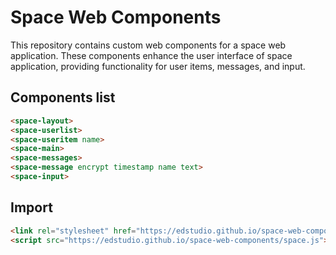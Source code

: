 # Space Web Components

This repository contains custom web components for a space web application. These components enhance the user interface of space application, providing functionality for user items, messages, and input.

## Components list

```html
<space-layout>
<space-userlist>
<space-useritem name>
<space-main>
<space-messages>
<space-message encrypt timestamp name text>
<space-input>
```

## Import

```html
<link rel="stylesheet" href="https://edstudio.github.io/space-web-components/space.css">
<script src="https://edstudio.github.io/space-web-components/space.js"></script>
```
